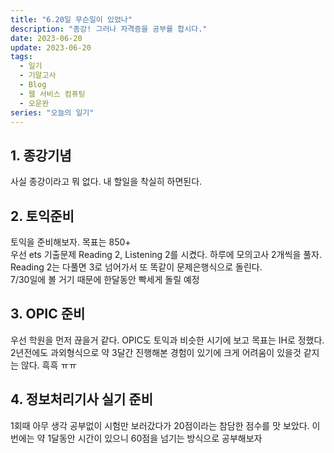 ```yaml
---
title: "6.20일 무슨일이 있었나"
description: "종강! 그러나 자격증을 공부를 합시다."
date: 2023-06-20
update: 2023-06-20
tags:
  - 일기
  - 기말고사
  - Blog
  - 웹 서비스 컴퓨팅
  - 오운완
series: "오늘의 일기"
---
```


## 1. 종강기념

사실 종강이라고 뭐 없다. 내 할일을 착실히 하면된다.

## 2. 토익준비

토익을 준비해보자. 목표는 850+<br/>
우선 ets 기출문제 Reading 2, Listening 2를 시켰다. 하루에 모의고사 2개씩을 풀자.<br/>
Reading 2는 다풀면 3로 넘어가서 또 똑같이 문제은행식으로 돌린다.<br/>
7/30일에 볼 거기 때문에 한달동안 빡세게 돌릴 예정

## 3. OPIC 준비

우선 학원을 먼저 끊을거 같다. OPIC도 토익과 비슷한 시기에 보고 목표는 IH로 정했다. 2년전에도 과외형식으로 약 3달간 진행해본 경험이 있기에 크게 어려움이 있을것 같지는 않다. 흑흑 ㅠㅠ

## 4. 정보처리기사 실기 준비

1회때 아무 생각 공부없이 시험만 보러갔다가 20점이라는 참담한 점수를 맛 보았다. 이번에는 약 1달동안 시간이 있으니 60점을 넘기는 방식으로 공부해보자

